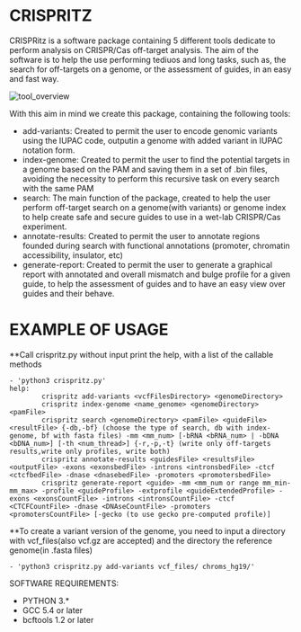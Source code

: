 # CRISPRITZ

CRISPRitz is a software package containing 5 different tools dedicate to perform analysis on CRISPR/Cas off-target analysis.
The aim of the software is to help the use performing tediuos and long tasks, such as, the search for off-targets on a genome, or the assessment of guides, in an easy and fast way.

![tool_overview](https://user-images.githubusercontent.com/32717860/52447053-faa3b200-2b2f-11e9-96fb-e3761a9232c5.png)


With this aim in mind we create this package, containing the following tools:

- add-variants: Created to permit the user to encode genomic variants using the IUPAC code, outputin a genome with added variant in IUPAC notation form.
- index-genome: Created to permit the user to find the potential targets in a genome based on the PAM and saving them in a set of .bin files, avoiding the necessity to perform this recursive task on every search with the same PAM
- search: The main function of the package, created to help the user perform off-target search on a genome(with variants) or genome index to help create safe and secure guides to use in a wet-lab CRISPR/Cas experiment.
- annotate-results: Created to permit the user to annotate regions founded during search with functional annotations (promoter, chromatin accessibility, insulator, etc)
- generate-report: Created to permit the user to generate a graphical report with annotated and overall mismatch and bulge profile for a given guide, to help the assessment of guides and to have an easy view over guides and their behave.

# EXAMPLE OF USAGE

**Call crispritz.py without input print the help, with a list of the callable methods
```
- 'python3 crispritz.py'
help:
        crispritz add-variants <vcfFilesDirectory> <genomeDirectory>
        crispritz index-genome <name_genome> <genomeDirectory> <pamFile>
        crispritz search <genomeDirectory> <pamFile> <guideFile> <resultFile> {-db,-bf} (choose the type of search, db with index-genome, bf with fasta files) -mm <mm_num> [-bRNA <bRNA_num> | -bDNA <bDNA_num>] [-th <num_thread>] {-r,-p,-t} (write only off-targets results,write only profiles, write both)
        crispritz annotate-results <guidesFile> <resultsFile> <outputFile> -exons <exonsbedFile> -introns <intronsbedFile> -ctcf <ctcfbedFile> -dnase <dnasebedFile> -promoters <promotersbedFile>
        crispritz generate-report <guide> -mm <mm_num or range mm_min-mm_max> -profile <guideProfile> -extprofile <guideExtendedProfile> -exons <exonsCountFile> -introns <intronsCountFile> -ctcf <CTCFCountFile> -dnase <DNAseCountFile> -promoters <promotersCountFile> [-gecko (to use gecko pre-computed profile)]
```
**To create a variant version of the genome, you need to input a directory with vcf_files(also vcf.gz are accepted) and the directory the reference genome(in .fasta files)
```
- 'python3 crispritz.py add-variants vcf_files/ chroms_hg19/'
```

SOFTWARE REQUIREMENTS:
- PYTHON 3.*
- GCC 5.4 or later
- bcftools 1.2 or later
